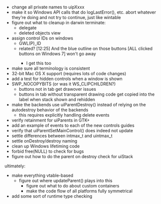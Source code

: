 - change all private names to uipXxxx
- make it so Windows API calls that do logLastError(), etc. abort whatever they're doing and not try to continue, just like wintable
- figure out what to cleanup in darwin terminate:
	- delegate
	- deleted objects view
- assign control IDs on windows
	- GWL(P)_ID
	- related? [12:25] <ZeroOne> And the blue outline on those buttons [ALL clicked buttons on Windows 7] won't go away
		- I get this too
- make sure all terminology is consistent
- 32-bit Mac OS X support (requires lots of code changes)
- add a test for hidden controls when a window is shown
- SWP_NOCOPYBITS (or was it WS_CLIPCHILDREN?)
	- buttons not in tab get drawover issues
	- buttons in tab without transparent drawing code get copied into the label when stack shown and rehidden
- make the backends use uiParentDestroy() instead of relying on the autodestroy behavior of the backends
	- this requires explicitly handling delete events
- verify retainment for uiParents in GTK+
- add an example of events to each of the new controls guides
- verify that uiParentSetMainControl() does indeed not update
- settle differences between intmax_t and uintmax_t
- settle onDestroy/destroy naming
- clean up Windows lifetiming code
- forbid free(NULL) to check for bugs
- figure out how to do the parent on destroy check for uiStack

ultimately:
- make everything vtable-based
	- figure out where updateParent() plays into this
		- figure out what to do about custom containers
		- make the code flow of all platforms fully symmetrical
- add some sort of runtime type checking
